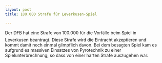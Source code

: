 ```yaml
---
layout: post
title: 100.000 Strafe für Leverkusen-Spiel

---
```


Der DFB hat eine Strafe von 100.000 für die Vorfälle beim Spiel in Leverkusen beantragt. Diese Strafe wird die Eintracht akzeptieren und kommt damit noch einmal glimpflich davon. Bei dem besagten Spiel kam es aufgrund es massiven Einsatzes von Pyrotechnik zu einer Spielunterbrechnung, so dass von einer harten Strafe auszugehen war. 


